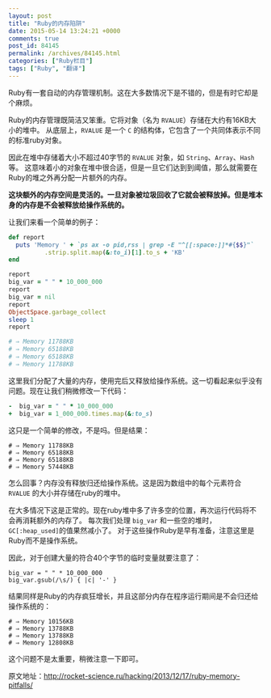 ```yaml
---
layout: post
title: "Ruby的内存陷阱"
date: 2015-05-14 13:24:21 +0000
comments: true
post_id: 84145
permalink: /archives/84145.html
categories: ["Ruby栏目"]
tags: ["Ruby", "翻译"]
---
```


Ruby有一套自动的内存管理机制。这在大多数情况下是不错的，但是有时它却是个麻烦。

Ruby的内存管理既简洁又笨重。它将对象（名为 `RVALUE`）存储在大约有16KB大小的堆中。
从底层上，`RVALUE` 是一个 `C` 的结构体，它包含了一个共同体表示不同的标准ruby对象。

因此在堆中存储着大小不超过40字节的 `RVALUE` 对象，如 `String`、`Array`、`Hash`等。
这意味着小的对象在堆中很合适，但是一旦它们达到到阈值，那么就需要在Ruby的堆之外再分配一片额外的内存。

**这块额外的内存空间是灵活的。一旦对象被垃圾回收了它就会被释放掉。但是堆本身的内存是不会被释放给操作系统的。**

让我们来看一个简单的例子：

```ruby
def report
  puts 'Memory ' + `ps ax -o pid,rss | grep -E "^[[:space:]]*#{$$}"`
          .strip.split.map(&:to_i)[1].to_s + 'KB'
end

report
big_var = " " * 10_000_000
report
big_var = nil
report
ObjectSpace.garbage_collect
sleep 1
report

# ⇒ Memory 11788KB
# ⇒ Memory 65188KB
# ⇒ Memory 65188KB
# ⇒ Memory 11788KB
```

这里我们分配了大量的内存，使用完后又释放给操作系统。这一切看起来似乎没有问题。现在让我们稍微修改一下代码：

```ruby
-  big_var = " " * 10_000_000
+  big_var = 1_000_000.times.map(&:to_s)
```

这只是一个简单的修改，不是吗。但是结果：

```
# ⇒ Memory 11788KB
# ⇒ Memory 65188KB
# ⇒ Memory 65188KB
# ⇒ Memory 57448KB
```

怎么回事？内存没有释放归还给操作系统。这是因为数组中的每个元素符合 `RVALUE` 的大小并存储在ruby的堆中。

在大多情况下这是正常的。现在ruby堆中多了许多空的位置，再次运行代码将不会再消耗额外的内存了。
每次我们处理 `big_var` 和一些空的堆时， `GC[:heap_used]`的值果然减小了。
对于这些操作Ruby是早有准备，注意这里是Ruby而不是操作系统。

因此，对于创建大量的符合40个字节的临时变量就要注意了：

```
big_var = " " * 10_000_000
big_var.gsub(/\s/) { |c| '-' }
```

结果同样是Ruby的内存疯狂增长，并且这部分内存在程序运行期间是不会归还给操作系统的：

```
# ⇒ Memory 10156KB
# ⇒ Memory 13788KB
# ⇒ Memory 13788KB
# ⇒ Memory 12808KB
```

这个问题不是太重要，稍微注意一下即可。

原文地址：http://rocket-science.ru/hacking/2013/12/17/ruby-memory-pitfalls/
